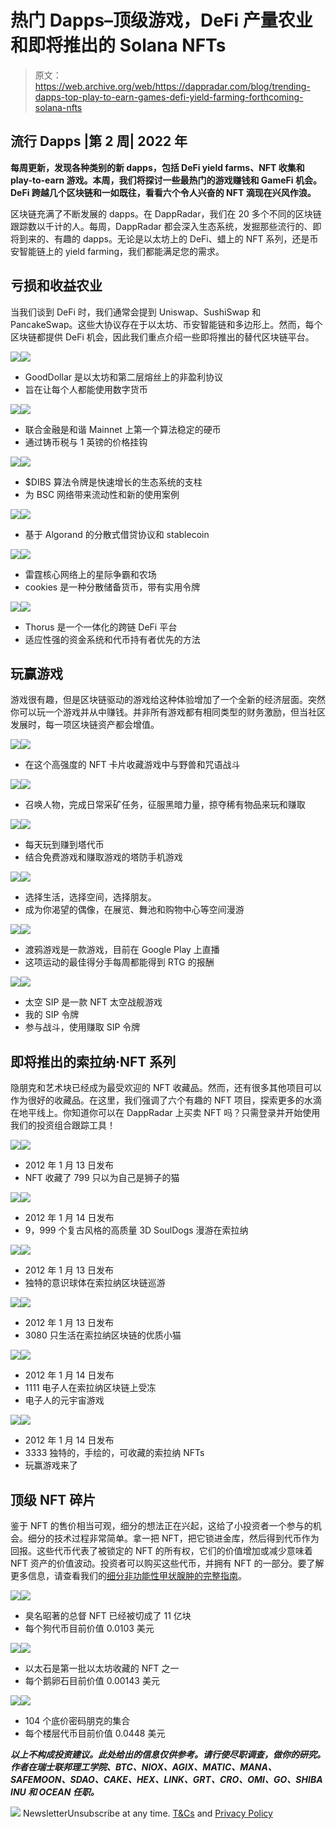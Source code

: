 # 热门 Dapps–顶级游戏，DeFi 产量农业和即将推出的 Solana NFTs

> 原文：<https://web.archive.org/web/https://dappradar.com/blog/trending-dapps-top-play-to-earn-games-defi-yield-farming-forthcoming-solana-nfts>

## 流行 Dapps |第 2 周| 2022 年

****每周更新，发现各种类别的新 dapps，包括 DeFi yield farms、NFT 收集和 play-to-earn 游戏。本周，我们将探讨一些最热门的游戏赚钱和 GameFi 机会。DeFi 跨越几个区块链和一如既往，看看六个令人兴奋的 NFT 滴现在兴风作浪。****

区块链充满了不断发展的 dapps。在 DappRadar，我们在 20 多个不同的区块链跟踪数以千计的人。每周，DappRadar 都会深入生态系统，发掘那些流行的、即将到来的、有趣的 dapps。无论是以太坊上的 DeFi、蜡上的 NFT 系列，还是币安智能链上的 yield farming，我们都能满足您的需求。

## 亏损和收益农业

当我们谈到 DeFi 时，我们通常会提到 Uniswap、SushiSwap 和 PancakeSwap。这些大协议存在于以太坊、币安智能链和多边形上。然而，每个区块链都提供 DeFi 机会，因此我们重点介绍一些即将推出的替代区块链平台。

[](https://web.archive.org/web/20220929043049/https://dappradar.com/multichain/defi/gooddollar-1)[![](img/87befc4a1e42119d30e207f259589417.png)<picture>![](img/60587ecb40980ab4672382c51ebe71d3.png)</picture>](https://web.archive.org/web/20220929043049/https://dappradar.com/multichain/defi/gooddollar-1)

*   GoodDollar 是以太坊和第二层熔丝上的非盈利协议
*   旨在让每个人都能使用数字货币

[](https://web.archive.org/web/20220929043049/https://dappradar.com/harmony/defi/unite-finance)[![](img/87befc4a1e42119d30e207f259589417.png)<picture>![](img/471f240530352649d6e20e6a9d11e3fe.png)</picture>](https://web.archive.org/web/20220929043049/https://dappradar.com/harmony/defi/unite-finance)

*   联合金融是和谐 Mainnet 上第一个算法稳定的硬币
*   通过铸币税与 1 英镑的价格挂钩

[](https://web.archive.org/web/20220929043049/https://dappradar.com/binance-smart-chain/defi/dibs-money)[![](img/87befc4a1e42119d30e207f259589417.png)<picture>![](img/e28ce945df40119b862549926f15f238.png)</picture>](https://web.archive.org/web/20220929043049/https://dappradar.com/binance-smart-chain/defi/dibs-money)

*   $DIBS 算法令牌是快速增长的生态系统的支柱
*   为 BSC 网络带来流动性和新的使用案例

[](https://web.archive.org/web/20220929043049/https://dappradar.com/algorand/defi/algofi)[![](img/87befc4a1e42119d30e207f259589417.png)<picture>![](img/fcf16c834d3447b5b29b45cedc106b57.png)</picture>](https://web.archive.org/web/20220929043049/https://dappradar.com/algorand/defi/algofi)

*   基于 Algorand 的分散式借贷协议和 stablecoin

[](https://web.archive.org/web/20220929043049/https://dappradar.com/thundercore/defi/cooky-finance)[![](img/87befc4a1e42119d30e207f259589417.png)<picture>![](img/31d25223c02b4080c84d30bf5867c083.png)</picture>](https://web.archive.org/web/20220929043049/https://dappradar.com/thundercore/defi/cooky-finance)

*   雷霆核心网络上的星际争霸和农场
*   cookies 是一种分散储备货币，带有实用令牌

[](https://web.archive.org/web/20220929043049/https://dappradar.com/avalanche/defi/thorusfi)[![](img/87befc4a1e42119d30e207f259589417.png)<picture>![](img/4d25f5c883e42765d8fa53179b6b2b26.png)</picture>](https://web.archive.org/web/20220929043049/https://dappradar.com/avalanche/defi/thorusfi)

*   Thorus 是一个一体化的跨链 DeFi 平台
*   适应性强的资金系统和代币持有者优先的方法

## 玩赢游戏

游戏很有趣，但是区块链驱动的游戏给这种体验增加了一个全新的经济层面。突然你可以玩一个游戏并从中赚钱。并非所有游戏都有相同类型的财务激励，但当社区发展时，每一项区块链资产都会增值。

[](https://web.archive.org/web/20220929043049/https://dappradar.com/vulcanforged/games/berserk-vulcanites-unleashed)[![](img/87befc4a1e42119d30e207f259589417.png)<picture>![](img/cfd1585db73d6bb504c1f892098294a8.png)</picture>](https://web.archive.org/web/20220929043049/https://dappradar.com/vulcanforged/games/berserk-vulcanites-unleashed)

*   在这个高强度的 NFT 卡片收藏游戏中与野兽和咒语战斗

[](https://web.archive.org/web/20220929043049/https://dappradar.com/binance-smart-chain/games/the-crypto-you)[![](img/87befc4a1e42119d30e207f259589417.png)<picture>![](img/616d3e74078180eb6bfd82c8f59da2c3.png)</picture>](https://web.archive.org/web/20220929043049/https://dappradar.com/binance-smart-chain/games/the-crypto-you)

*   召唤人物，完成日常采矿任务，征服黑暗力量，掠夺稀有物品来玩和赚取

[](https://web.archive.org/web/20220929043049/https://dappradar.com/multichain/games/crazy-defense-heroes)[![](img/87befc4a1e42119d30e207f259589417.png)<picture>![](img/0a3894d8d66b1366e1d95b1d1c10d43f.png)</picture>](https://web.archive.org/web/20220929043049/https://dappradar.com/multichain/games/crazy-defense-heroes)

*   每天玩到赚到塔代币
*   结合免费游戏和赚取游戏的塔防手机游戏

[](https://web.archive.org/web/20220929043049/https://dappradar.com/binance-smart-chain/games/secondlive)[![](img/87befc4a1e42119d30e207f259589417.png)<picture>![](img/d88ce84e4c41078260136d8dab19e4f1.png)</picture>](https://web.archive.org/web/20220929043049/https://dappradar.com/binance-smart-chain/games/secondlive)

*   选择生活，选择空间，选择朋友。
*   成为你渴望的偶像，在展览、舞池和购物中心等空间漫游

[](https://web.archive.org/web/20220929043049/https://dappradar.com/binance-smart-chain/games/raven-the-game)[![](img/87befc4a1e42119d30e207f259589417.png)<picture>![](img/ed8d272a7861acf2e12b0a54602a4758.png)</picture>](https://web.archive.org/web/20220929043049/https://dappradar.com/binance-smart-chain/games/raven-the-game)

*   渡鸦游戏是一款游戏，目前在 Google Play 上直播
*   这项运动的最佳得分手每周都能得到 RTG 的报酬

[](https://web.archive.org/web/20220929043049/https://dappradar.com/binance-smart-chain/games/space-sip)[![](img/87befc4a1e42119d30e207f259589417.png)<picture>![](img/522c40a9369f77e65427bfc8fc6ef9ff.png)</picture>](https://web.archive.org/web/20220929043049/https://dappradar.com/binance-smart-chain/games/space-sip)

*   太空 SIP 是一款 NFT 太空战舰游戏
*   我的 SIP 令牌
*   参与战斗，使用赚取 SIP 令牌

## 即将推出的索拉纳·NFT 系列

隐朋克和艺术块已经成为最受欢迎的 NFT 收藏品。然而，还有很多其他项目可以作为很好的收藏品。在这里，我们强调了六个有趣的 NFT 项目，探索更多的水滴在地平线上。你知道你可以在 DappRadar 上买卖 NFT 吗？只需登录并开始使用我们的投资组合跟踪工具！

[](https://web.archive.org/web/20220929043049/https://dappradar.com/nft/collections/protocol/solana)[![](img/87befc4a1e42119d30e207f259589417.png)<picture>![](img/0a497a2e519e12dcab94c09b918d3103.png)</picture>](https://web.archive.org/web/20220929043049/https://dappradar.com/nft/collections/protocol/solana)

*   2012 年 1 月 13 日发布
*   NFT 收藏了 799 只以为自己是狮子的猫

[](https://web.archive.org/web/20220929043049/https://dappradar.com/nft/collections/protocol/solana)[![](img/87befc4a1e42119d30e207f259589417.png)<picture>![](img/8240fe15bf2025bc2de0806bd264f1f6.png)</picture>](https://web.archive.org/web/20220929043049/https://dappradar.com/nft/collections/protocol/solana)

*   2012 年 1 月 14 日发布
*   9，999 个复古风格的高质量 3D SoulDogs 漫游在索拉纳

[](https://web.archive.org/web/20220929043049/https://dappradar.com/nft/collections/protocol/solana)[![](img/87befc4a1e42119d30e207f259589417.png)<picture>![](img/8300a63505e62d71026a2d951e2f7622.png)</picture>](https://web.archive.org/web/20220929043049/https://dappradar.com/nft/collections/protocol/solana)

*   2012 年 1 月 13 日发布
*   独特的意识球体在索拉纳区块链巡游

[](https://web.archive.org/web/20220929043049/https://dappradar.com/nft/collections/protocol/solana)[![](img/87befc4a1e42119d30e207f259589417.png)<picture>![](img/a1b0c5eb7f54d64288efe044cc8dec8e.png)</picture>](https://web.archive.org/web/20220929043049/https://dappradar.com/nft/collections/protocol/solana)

*   2012 年 1 月 13 日发布
*   3080 只生活在索拉纳区块链的优质小猫

[](https://web.archive.org/web/20220929043049/https://dappradar.com/nft/collections/protocol/solana)[![](img/87befc4a1e42119d30e207f259589417.png)<picture>![](img/5aaad81082fe9791e5177fe0e9acfddf.png)</picture>](https://web.archive.org/web/20220929043049/https://dappradar.com/nft/collections/protocol/solana)

*   2012 年 1 月 14 日发布
*   1111 电子人在索拉纳区块链上受冻
*   电子人的元宇宙游戏

[](https://web.archive.org/web/20220929043049/https://dappradar.com/nft/collections/protocol/solana)[![](img/87befc4a1e42119d30e207f259589417.png)<picture>![](img/fac5177d4de8a553e12e5e14ce66185b.png)</picture>](https://web.archive.org/web/20220929043049/https://dappradar.com/nft/collections/protocol/solana)

*   2012 年 1 月 14 日发布
*   3333 独特的，手绘的，可收藏的索拉纳 NFTs
*   玩赢游戏来了

## 顶级 NFT 碎片

鉴于 NFT 的售价相当可观，细分的想法正在兴起，这给了小投资者一个参与的机会。细分的技术过程非常简单。拿一把 NFT，把它锁进金库，然后得到代币作为回报。这些代币代表了被锁定的 NFT 的所有权，它们的价值增加或减少意味着 NFT 资产的价值波动。投资者可以购买这些代币，并拥有 NFT 的一部分。要了解更多信息，请查看我们的[细分非功能性甲状腺肿的完整指南](/web/20220929043049/https://dappradar.com/blog/what-are-fractionalized-nfts-how-to-invest-in-them/)。

[](https://web.archive.org/web/20220929043049/https://dappradar.com/nft/fractionalized)[![](img/87befc4a1e42119d30e207f259589417.png)<picture>![](img/e93b8fe5a70022178b860180466fc9be.png)</picture>](https://web.archive.org/web/20220929043049/https://dappradar.com/nft/fractionalized)

*   臭名昭著的总督 NFT 已经被切成了 11 亿块
*   每个狗代币目前价值 0.0103 美元

[](https://web.archive.org/web/20220929043049/https://dappradar.com/nft/fractionalized)[![](img/87befc4a1e42119d30e207f259589417.png)<picture>![](img/04e3f7f7a8ef9c4a582ae5c9f0d511ab.png)</picture>](https://web.archive.org/web/20220929043049/https://dappradar.com/nft/fractionalized)

*   以太石是第一批以太坊收藏的 NFT 之一
*   每个鹅卵石目前价值 0.00143 美元

[](https://web.archive.org/web/20220929043049/https://dappradar.com/nft/fractionalized)[![](img/87befc4a1e42119d30e207f259589417.png)<picture>![](img/a51d5ac049ab5d0aacb2782eca3e3a35.png)</picture>](https://web.archive.org/web/20220929043049/https://dappradar.com/nft/fractionalized)

*   104 个底价密码朋克的集合
*   每个楼层代币目前价值 0.0448 美元

***以上不构成投资建议。此处给出的信息仅供参考。请行使尽职调查，做你的研究。作者在瑞士联邦理工学院、BTC、NIOX、AGIX、MATIC、MANA、SAFEMOON、SDAO、CAKE、HEX、LINK、GRT、CRO、OMI、GO、SHIBA INU 和 OCEAN 任职。***

![](img/6d5a4a2d609c56e1a5771717e54ba759.png) NewsletterUnsubscribe at any time. [T&Cs](https://web.archive.org/web/20220929043049/https://dappradar.com/terms) and [Privacy Policy](https://web.archive.org/web/20220929043049/https://dappradar.com/privacy-policy)
